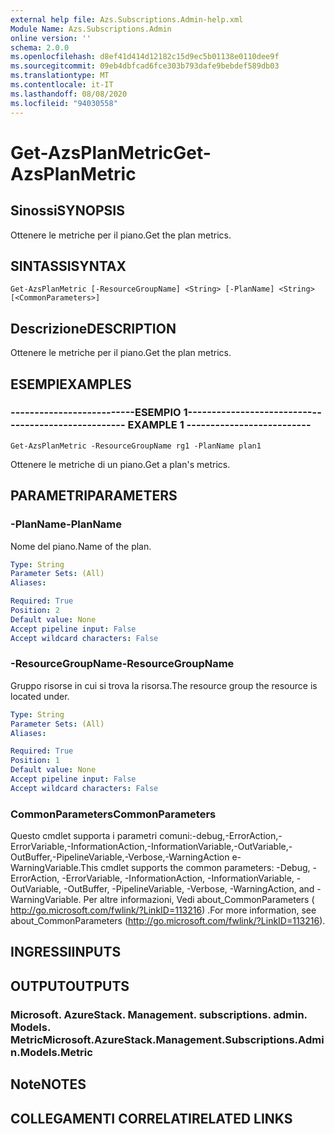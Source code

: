 ```yaml
---
external help file: Azs.Subscriptions.Admin-help.xml
Module Name: Azs.Subscriptions.Admin
online version: ''
schema: 2.0.0
ms.openlocfilehash: d8ef41d414d12182c15d9ec5b01138e0110dee9f
ms.sourcegitcommit: 09eb4dbfcad6fce303b793dafe9bebdef589db03
ms.translationtype: MT
ms.contentlocale: it-IT
ms.lasthandoff: 08/08/2020
ms.locfileid: "94030558"
---
```

# <span data-ttu-id="0056b-101">Get-AzsPlanMetric</span><span class="sxs-lookup"><span data-stu-id="0056b-101">Get-AzsPlanMetric</span></span>

## <span data-ttu-id="0056b-102">Sinossi</span><span class="sxs-lookup"><span data-stu-id="0056b-102">SYNOPSIS</span></span>
<span data-ttu-id="0056b-103">Ottenere le metriche per il piano.</span><span class="sxs-lookup"><span data-stu-id="0056b-103">Get the plan metrics.</span></span>

## <span data-ttu-id="0056b-104">SINTASSI</span><span class="sxs-lookup"><span data-stu-id="0056b-104">SYNTAX</span></span>

```
Get-AzsPlanMetric [-ResourceGroupName] <String> [-PlanName] <String> [<CommonParameters>]
```

## <span data-ttu-id="0056b-105">Descrizione</span><span class="sxs-lookup"><span data-stu-id="0056b-105">DESCRIPTION</span></span>
<span data-ttu-id="0056b-106">Ottenere le metriche per il piano.</span><span class="sxs-lookup"><span data-stu-id="0056b-106">Get the plan metrics.</span></span>

## <span data-ttu-id="0056b-107">ESEMPI</span><span class="sxs-lookup"><span data-stu-id="0056b-107">EXAMPLES</span></span>

### <span data-ttu-id="0056b-108">--------------------------ESEMPIO 1--------------------------</span><span class="sxs-lookup"><span data-stu-id="0056b-108">-------------------------- EXAMPLE 1 --------------------------</span></span>
```
Get-AzsPlanMetric -ResourceGroupName rg1 -PlanName plan1
```

<span data-ttu-id="0056b-109">Ottenere le metriche di un piano.</span><span class="sxs-lookup"><span data-stu-id="0056b-109">Get a plan's metrics.</span></span>

## <span data-ttu-id="0056b-110">PARAMETRI</span><span class="sxs-lookup"><span data-stu-id="0056b-110">PARAMETERS</span></span>

### <span data-ttu-id="0056b-111">-PlanName</span><span class="sxs-lookup"><span data-stu-id="0056b-111">-PlanName</span></span>
<span data-ttu-id="0056b-112">Nome del piano.</span><span class="sxs-lookup"><span data-stu-id="0056b-112">Name of the plan.</span></span>

```yaml
Type: String
Parameter Sets: (All)
Aliases: 

Required: True
Position: 2
Default value: None
Accept pipeline input: False
Accept wildcard characters: False
```

### <span data-ttu-id="0056b-113">-ResourceGroupName</span><span class="sxs-lookup"><span data-stu-id="0056b-113">-ResourceGroupName</span></span>
<span data-ttu-id="0056b-114">Gruppo risorse in cui si trova la risorsa.</span><span class="sxs-lookup"><span data-stu-id="0056b-114">The resource group the resource is located under.</span></span>

```yaml
Type: String
Parameter Sets: (All)
Aliases: 

Required: True
Position: 1
Default value: None
Accept pipeline input: False
Accept wildcard characters: False
```

### <span data-ttu-id="0056b-115">CommonParameters</span><span class="sxs-lookup"><span data-stu-id="0056b-115">CommonParameters</span></span>
<span data-ttu-id="0056b-116">Questo cmdlet supporta i parametri comuni:-debug,-ErrorAction,-ErrorVariable,-InformationAction,-InformationVariable,-OutVariable,-OutBuffer,-PipelineVariable,-Verbose,-WarningAction e-WarningVariable.</span><span class="sxs-lookup"><span data-stu-id="0056b-116">This cmdlet supports the common parameters: -Debug, -ErrorAction, -ErrorVariable, -InformationAction, -InformationVariable, -OutVariable, -OutBuffer, -PipelineVariable, -Verbose, -WarningAction, and -WarningVariable.</span></span> <span data-ttu-id="0056b-117">Per altre informazioni, Vedi about_CommonParameters ( http://go.microsoft.com/fwlink/?LinkID=113216) .</span><span class="sxs-lookup"><span data-stu-id="0056b-117">For more information, see about_CommonParameters (http://go.microsoft.com/fwlink/?LinkID=113216).</span></span>

## <span data-ttu-id="0056b-118">INGRESSI</span><span class="sxs-lookup"><span data-stu-id="0056b-118">INPUTS</span></span>

## <span data-ttu-id="0056b-119">OUTPUT</span><span class="sxs-lookup"><span data-stu-id="0056b-119">OUTPUTS</span></span>

### <span data-ttu-id="0056b-120">Microsoft. AzureStack. Management. subscriptions. admin. Models. Metric</span><span class="sxs-lookup"><span data-stu-id="0056b-120">Microsoft.AzureStack.Management.Subscriptions.Admin.Models.Metric</span></span>

## <span data-ttu-id="0056b-121">Note</span><span class="sxs-lookup"><span data-stu-id="0056b-121">NOTES</span></span>

## <span data-ttu-id="0056b-122">COLLEGAMENTI CORRELATI</span><span class="sxs-lookup"><span data-stu-id="0056b-122">RELATED LINKS</span></span>

